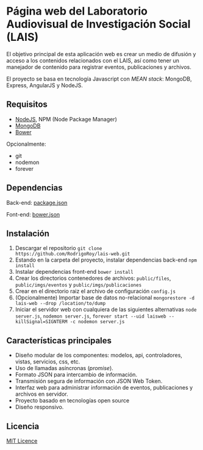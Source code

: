 # Página web del Laboratorio Audiovisual de Investigación Social (LAIS)

El objetivo principal de esta aplicación web es crear un medio de difusión y acceso a los contenidos relacionados con el LAIS, así como tener un manejador de contenido para registrar eventos, publicaciones y archivos.

El proyecto se basa en tecnología Javascript con *MEAN stack*: MongoDB, Express, AngularJS y NodeJS.

## Requisitos

- [NodeJS](https://nodejs.org), NPM (Node Package Manager)
- [MongoDB](https://www.mongodb.org/)
- [Bower](https://bower.io/)

Opcionalmente:

- git
- nodemon
- forever

## Dependencias

Back-end: [package.json](https://github.com/RodrigoRoy/lais-web/blob/master/package.json)

Font-end: [bower.json](https://github.com/RodrigoRoy/lais-web/blob/master/bower.json)

## Instalación

1. Descargar el repositorio `git clone https://github.com/RodrigoRoy/lais-web.git`
2. Estando en la carpeta del proyecto, instalar dependencias back-end ``npm install``
3. Instalar dependencias front-end ``bower install``
4. Crear los directorios contenedores de archivos: ``public/files``, ``public/imgs/eventos`` y ``public/imgs/publicaciones``
5. Crear en el directorio raiz el archivo de configuración ``config.js``
6. (Opcionalmente) Importar base de datos no-relacional ``mongorestore -d lais-web --drop /location/to/dump``
7. Iniciar el servidor web con cualquiera de las siguientes alternativas ``node server.js``, ``nodemon server.js``, ``forever start --uid laisweb --killSignal=SIGNTERM -c nodemon server.js``

## Características principales

- Diseño modular de los componentes: modelos, api, controladores, vistas, servicios, css, etc.
- Uso de llamadas asíncronas (*promise*).
- Formato JSON para intercambio de información.
- Transmisión segura de información con JSON Web Token.
- Interfaz web para administrar información de eventos, publicaciones y archivos en servidor.
- Proyecto basado en tecnologías open source
- Diseño responsivo.

## Licencia
[MIT Licence](https://github.com/RodrigoRoy/lais-web/blob/master/LICENSE)